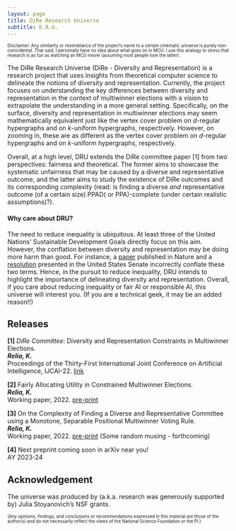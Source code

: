 ```yaml
---
layout: page
title: DiRe Research Universe
subtitle: D.R.U.
---
```



<sup><sub>Disclaimer: Any similarity or resemblance of the project’s name to a certain cinematic universe is purely non-coincidental. 
  That said, I personally have no idea about what goes on in MCU. 
  I use this analogy to stress that research is as fun as watching an MCU movie (assuming most people love the latter). 
  </sub></sup>


The DiRe Research Universe (DiRe - Diversity and Representation) is a research project that uses insights from theoretical computer science to delineate the notions of diversity and representation. Currently, the project focuses on understanding the key differences between diversity and representation in the context of multiwinner elections with a vision to extrapolate the understanding in a more general setting. Specifically, on the surface, diversity and representation in multiwinner elections may seem mathematically equivalent just like the vertex cover problem on *d*-regular hypergraphs and on *k*-uniform hypergraphs, respectively. However, on zooming in, these are as different as the vertex cover problem on *d*-regular hypergraphs and on *k*-uniform hypergraphs, respectively. 

Overall, at a high level, DRU extends the DiRe committee paper [1] from two perspectives: fairness and theoretical. The former aims to showcase the systematic unfairness that may be caused by a diverse and representative outcome, and the latter aims to study the existence of DiRe outcomes and its corresponding complexity (read: is finding a diverse *and* representative outcome (of a certain size) PPAD( or PPA)-complete (under certain realistic assumptions)?).


#### Why care about DRU?
The need to reduce inequality is ubiquitous. At least three of the United Nations’ Sustainable Development Goals directly focus on this aim. However, the conflation between diversity and representation may be doing more harm than good. For instance, a [paper](https://www.nature.com/articles/s41586-021-03788-6) published in Nature and a [resolution](https://www.brown.senate.gov/newsroom/press/release/brown-portman-introduce-rooney-rule-resolution-to-increase-minority-representation-in-the-private-sector) presented in the United States Senate incorrectly conflate these two terms. Hence, in the pursuit to reduce inequality, DRU intends to highlight the importance of delineating diversity and representation. Overall, if you care about reducing inequality or fair AI or responsible AI, this universe will interest you. (If you are a technical geek, it may be an added reason!!)

## Releases

**[1]** *DiRe Committee*: Diversity and Representation Constraints in Multiwinner Elections. <br/>
***Relia, K.*** <br/>
Proceedings of the Thirty-First International Joint Conference on Artificial Intelligence, IJCAI-22. [link](https://doi.org/10.24963/ijcai.2022/714)

**[2]** Fairly Allocating Utility in Constrained Multiwinner Elections.  <br/>
***Relia, K.*** <br/>
Working paper, 2022. [pre-print](https://arxiv.org/pdf/2211.12820.pdf)

**[3]** On the Complexity of Finding a Diverse and Representative Committee using a Monotone, Separable Positional Multiwinner Voting Rule.  <br/>
***Relia, K.*** <br/>
Working paper, 2022. [pre-print](https://arxiv.org/pdf/2211.13217.pdf) (Some random musing - forthcoming)

**[4]** Next preprint coming soon in arXiv near you! <br/>
AY 2023-24



## Acknowledgement
The universe was produced by (a.k.a. research was generously supported by) Julia Stoyanovich’s NSF grants. 

<sup><sub>(Any opinions, findings, and conclusions or recommendations expressed in this material are those of the author(s) and do not necessarily reflect the views of the National Science Foundation or the PI.)</sub></sup>
